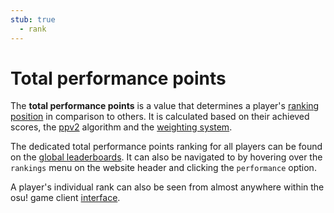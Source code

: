 ```yaml
---
stub: true
  - rank
---
```


# Total performance points

The **total performance points** is a value that determines a player's [ranking position](/wiki/Ranking) in comparison to others. It is calculated based on their achieved scores, the [ppv2](/wiki/Performance_points/ppv2) algorithm and the [weighting system](/wiki/Performance_points/Weighting_system).

The dedicated total performance points ranking for all players can be found on the [global leaderboards](https://osu.ppy.sh/rankings/osu/performance). It can also be navigated to by hovering over the `rankings` menu on the website header and clicking the `performance` option.

A player's individual rank can also be seen from almost anywhere within the osu! game client [interface](/wiki/Interface).
